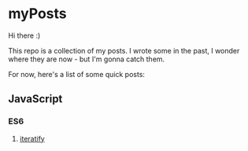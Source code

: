 # myPosts

Hi there :)

This repo is a collection of my posts. I wrote some in the past, I wonder where they are now - but I'm gonna catch them.

For now, here's a list of some quick posts:

## JavaScript

### ES6

1. [iteratify](https://github.com/didof/myPosts/blob/main/iteratify/Iteratify.md)
